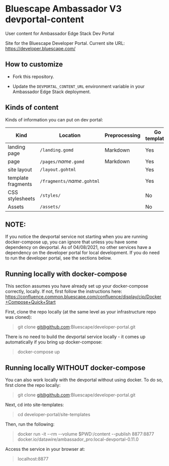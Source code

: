 # Bluescape Ambassador V3 devportal-content

User content for Ambassador Edge Stack Dev Portal

Site for the Bluescape Developer Portal.
Current site URL: https://developer.bluescape.com/

## How to customize

- Fork this repository.

- Update the `DEVPORTAL_CONTENT_URL` environment variable in your Ambassador Edge Stack deployment.

## Kinds of content

Kinds of information you can put on dev portal:

| Kind               | Location                     | Preprocessing | Go templates |
| ------------------ | ---------------------------- | ------------- | ------------ |
| landing page       | `/landing.gomd`              | Markdown      | Yes          |
| page               | `/pages/`_name_`.gomd`       | Markdown      | Yes          |
| site layout        | `/layout.gohtml`             |               | Yes          |
| template fragments | `/fragments/`_name_`.gohtml` |               | Yes          |
| CSS stylesheets    | `/styles/`                   |               | No           |
| Assets             | `/assets/`                   |               | No           |

## NOTE:

If you notice the devportal service not starting when you are running docker-compose up, you can ignore that unless you have some dependency on devportal. As of 04/08/2021, no other services have a dependency on the developer portal for local development.
If you do need to run the developer portal, see the sections below.

## Running locally with docker-compose

This section assumes you have already set up your docker-compose correctly, locally. If not, first follow the instructions here: https://confluence.common.bluescape.com/confluence/display/cip/Docker+Compose+Quick+Start

First, clone the repo locally (at the same level as your infrastructure repo was cloned):

> git clone git@github.com:Bluescape/developer-portal.git

There is no need to build the devportal service locally - it comes up automatically if you bring up docker-compose:

> docker-compose up

## Running locally WITHOUT docker-compose

You can also work locally with the devportal without using docker. To do so, first clone the repo locally:

> git clone git@github.com:Bluescape/developer-portal.git

Next, cd into site-templates:

> cd developer-portal/site-templates

Then, run the following:

> docker run -it --rm --volume $PWD:/content --publish 8877:8877 docker.io/datawire/ambassador_pro:local-devportal-0.11.0

Access the service in your browser at:

> localhost:8877
